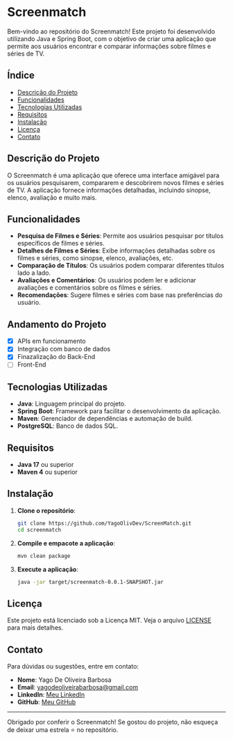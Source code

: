 # Screenmatch

Bem-vindo ao repositório do Screenmatch! Este projeto foi desenvolvido utilizando Java e Spring Boot, com o objetivo de criar uma aplicação que permite aos usuários encontrar e comparar informações sobre filmes e séries de TV.

## Índice

- [Descrição do Projeto](#descrição-do-projeto)
- [Funcionalidades](#funcionalidades)
- [Tecnologias Utilizadas](#tecnologias-utilizadas)
- [Requisitos](#requisitos)
- [Instalação](#instalação)
- [Licença](#licença)
- [Contato](#contato)

## Descrição do Projeto

O Screenmatch é uma aplicação que oferece uma interface amigável para os usuários pesquisarem, compararem e descobrirem novos filmes e séries de TV. A aplicação fornece informações detalhadas, incluindo sinopse, elenco, avaliação e muito mais.

## Funcionalidades

- **Pesquisa de Filmes e Séries**: Permite aos usuários pesquisar por títulos específicos de filmes e séries.
- **Detalhes de Filmes e Séries**: Exibe informações detalhadas sobre os filmes e séries, como sinopse, elenco, avaliações, etc.
- **Comparação de Títulos**: Os usuários podem comparar diferentes títulos lado a lado.
- **Avaliações e Comentários**: Os usuários podem ler e adicionar avaliações e comentários sobre os filmes e séries.
- **Recomendações**: Sugere filmes e séries com base nas preferências do usuário.

## Andamento do Projeto

- [x] APIs em funcionamento
- [x] Integração com banco de dados
- [x]  Finazalização do Back-End
- [ ] Front-End

## Tecnologias Utilizadas

- **Java**: Linguagem principal do projeto.
- **Spring Boot**: Framework para facilitar o desenvolvimento da aplicação.
- **Maven**: Gerenciador de dependências e automação de build.
- **PostgreSQL**: Banco de dados SQL.


## Requisitos

- **Java 17** ou superior
- **Maven 4** ou superior

## Instalação

1. **Clone o repositório**:
   ```bash
   git clone https://github.com/YagoOlivDev/ScreenMatch.git
   cd screenmatch
   ```

2. **Compile e empacote a aplicação**:
   ```bash
   mvn clean package
   ```

3. **Execute a aplicação**:
   ```bash
   java -jar target/screenmatch-0.0.1-SNAPSHOT.jar
   ```


## Licença

Este projeto está licenciado sob a Licença MIT. Veja o arquivo [LICENSE](LICENSE) para mais detalhes.

## Contato

Para dúvidas ou sugestões, entre em contato:

- **Nome**: Yago De Oliveira Barbosa
- **Email**: yagodeoliveirabarbosa@gmail.com
- **LinkedIn**: [Meu LinkedIn](https://www.linkedin.com/in/seu-usuario/](https://www.linkedin.com/in/yago-de-oliveira-barbosa-12525b259/))
- **GitHub**: [Meu GitHub](https://github.com/YagoOlivDev)

---

Obrigado por conferir o Screenmatch! Se gostou do projeto, não esqueça de deixar uma estrela ⭐ no repositório.
